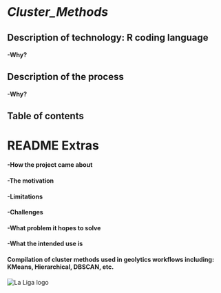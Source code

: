 # *Cluster_Methods*
## Description of technology: R coding language
#### -Why?
## Description of the process
#### -Why?
## Table of contents

# README Extras
#### -How the project came about
#### -The motivation
#### -Limitations
#### -Challenges
#### -What problem it hopes to solve
#### -What the intended use is

#### Compilation of cluster methods used in geolytics workflows including: KMeans, Hierarchical, DBSCAN, etc.

![La Liga logo](https://assets.laliga.com/assets/logos/laliga-v/laliga-v-300x300.jpg)
